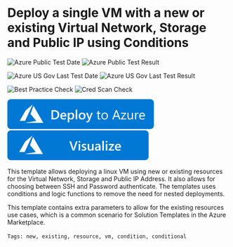 # Deploy a single VM with a new or existing Virtual Network, Storage and Public IP using Conditions

![Azure Public Test Date](https://azurequickstartsservice.blob.core.windows.net/badges/201-vm-new-or-existing-conditions/PublicLastTestDate.svg)
![Azure Public Test Result](https://azurequickstartsservice.blob.core.windows.net/badges/201-vm-new-or-existing-conditions/PublicDeployment.svg)

![Azure US Gov Last Test Date](https://azurequickstartsservice.blob.core.windows.net/badges/201-vm-new-or-existing-conditions/FairfaxLastTestDate.svg)
![Azure US Gov Last Test Result](https://azurequickstartsservice.blob.core.windows.net/badges/201-vm-new-or-existing-conditions/FairfaxDeployment.svg)

![Best Practice Check](https://azurequickstartsservice.blob.core.windows.net/badges/201-vm-new-or-existing-conditions/BestPracticeResult.svg)
![Cred Scan Check](https://azurequickstartsservice.blob.core.windows.net/badges/201-vm-new-or-existing-conditions/CredScanResult.svg)

[![Deploy To Azure](https://raw.githubusercontent.com/Azure/azure-quickstart-templates/master/1-CONTRIBUTION-GUIDE/images/deploytoazure.svg?sanitize=true)]("https://portal.azure.com/#create/Microsoft.Template/uri/https%3A%2F%2Fraw.githubusercontent.com%2FAzure%2Fazure-quickstart-templates%2Fmaster%2F201-vm-new-or-existing-conditions%2Fazuredeploy.json")  [![Visualize](https://raw.githubusercontent.com/Azure/azure-quickstart-templates/master/1-CONTRIBUTION-GUIDE/images/visualizebutton.svg?sanitize=true)]("http://armviz.io/#/?load=https%3A%2F%2Fraw.githubusercontent.com%2FAzure%2Fazure-quickstart-templates%2Fmaster%2F201-vm-new-or-existing-conditions%2Fazuredeploy.json")

This template allows deploying a linux VM using new or existing resources for the Virtual Network, Storage and Public IP Address.  It also allows for choosing between SSH and Password authenticate.  The templates uses conditions and logic functions to remove the need for nested deployments. 

This template contains extra parameters to allow for the existing resources use cases, which is a common scenario for Solution Templates in the Azure Marketplace.

`Tags: new, existing, resource, vm, condition, conditional`


